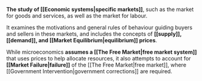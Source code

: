 **The study of [[Economic systems|specific markets]]**, such as the market for goods and services, as well as the market for labour.

It examines the motivations and general rules of behaviour guiding buyers and sellers in these markets, and includes the concepts of **[[supply]], [[demand]], and [[Market Equilibrium|equilibrium]] prices**.

While microeconomics **assumes a [[The Free Market|free market system]]** that uses prices to help allocate resources, it also attempts to account for **[[Market Failure|failure]]** of the [[The Free Market|free market]], where [[Government Intervention|government corrections]] are required.